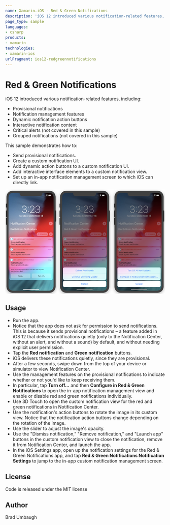 ```yaml
---
name: Xamarin.iOS - Red & Green Notifications
description: 'iOS 12 introduced various notification-related features, including: - Provisional notifications - Notification management features - Dynamic...'
page_type: sample
languages:
- csharp
products:
- xamarin
technologies:
- xamarin-ios
urlFragment: ios12-redgreennotifications
---
```

# Red & Green Notifications

iOS 12 introduced various notification-related features, including:

- Provisional notifications
- Notification management features
- Dynamic notification action buttons
- Interactive notification content
- Critical alerts (not covered in this sample)
- Grouped notifications (not covered in this sample)

This sample demonstrates how to:

- Send provisional notifications.
- Create a custom notification UI.
- Add dynamic action buttons to a custom notification UI.
- Add interactive interface elements to a custom notification view.
- Set up an in-app notification management screen to which iOS can directly 
link.

![Provisional nortifications examples](Screenshots/all-sml.png)

## Usage

- Run the app.
- Notice that the app does not ask for permission to send notifications.
This is because it sends provisional notifications – a feature added
in iOS 12 that delivers notifications quietly (only to the Notification 
Center, without an alert, and without a sound) by default, and without
needing explicit user permission.
- Tap the **Red notification** and **Green notification** buttons.
- iOS delivers these notifications quietly, since they are provisional.
- After a few seconds, swipe down from the top of your device or simulator
to view Notification Center.
- Use the management features on the provisional notifications to indicate 
whether or not you'd like to keep receiving them.
- In particular, tap **Turn off...** and then **Configure in Red & Green Notifications** 
to open the in-app notification management view and enable or disable red 
and green notifications individually.
- Use 3D Touch to open the custom notification view for the red and 
green notifications in Notification Center.
- Use the notification's action buttons to rotate the image in its custom
view. Notice that the notification action buttons change depending on the 
rotation of the image.
- Use the slider to adjust the image's opacity.
- Use the "Dismiss notification," "Remove notification," and "Launch app"
buttons in the custom notification view to close the notification, remove 
it from Notification Center, and launch the app.
- In the iOS Settings app, open up the notification settings for the Red & 
Green Notifications app, and tap **Red & Green Notifications Notification Settings** 
to jump to the in-app custom notification management screen.


## License
Code is released under the MIT license

## Author
Brad Umbaugh

